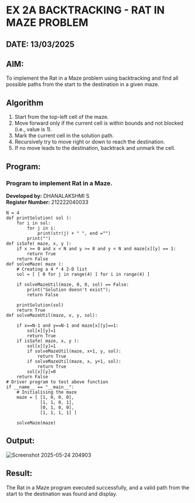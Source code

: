 # EX 2A BACKTRACKING - RAT IN MAZE PROBLEM
## DATE: 13/03/2025
## AIM:
To implement the Rat in a Maze problem using backtracking and find all possible paths from the start to the destination in a given maze.

## Algorithm
1. Start from the top-left cell of the maze.
2. Move forward only if the current cell is within bounds and not blocked (i.e., value is 1).
3. Mark the current cell in the solution path.
4. Recursively try to move right or down to reach the destination.
5. If no move leads to the destination, backtrack and unmark the cell. 

## Program:

### Program to implement Rat in a Maze.
**Developed by:** DHANALAKSHMI S  
**Register Number:** 212222040033
```
N = 4
def printSolution( sol ):
    for i in sol:
        for j in i:
            print(str(j) + " ", end ="")
        print("")
def isSafe( maze, x, y ):
    if x >= 0 and x < N and y >= 0 and y < N and maze[x][y] == 1:
        return True
    return False
def solveMaze( maze ):
    # Creating a 4 * 4 2-D list
    sol = [ [ 0 for j in range(4) ] for i in range(4) ]
     
    if solveMazeUtil(maze, 0, 0, sol) == False:
        print("Solution doesn't exist");
        return False
     
    printSolution(sol)
    return True
def solveMazeUtil(maze, x, y, sol):
 
    if x==N-1 and y==N-1 and maze[x][y]==1:
        sol[x][y]=1
        return True
    if isSafe( maze, x, y ):
        sol[x][y]=1
        if solveMazeUtil(maze, x+1, y, sol):
            return True
        if solveMazeUtil(maze, x, y+1, sol):
            return True
        sol[x][y]=0
    return False
# Driver program to test above function
if __name__ == "__main__":
    # Initialising the maze
    maze = [ [1, 0, 0, 0],
             [1, 1, 0, 1],
             [0, 1, 0, 0],
             [1, 1, 1, 1] ]
              
    solveMaze(maze)
```
## Output:
![Screenshot 2025-05-24 204903](https://github.com/user-attachments/assets/82410475-8162-4b7a-8f7b-656eb4863dd0)

## Result:
The Rat in a Maze program executed successfully, and a valid path from the start to the destination was found and display.
